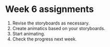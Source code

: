 # Week 6 assignments

1. Revise the storyboards as necessary.
1. Create animatics based on your storyboards.
1. Start animating.
1. Check the progress next week.
